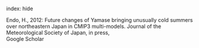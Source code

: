 index: hide

<div class="Citation">

  <div class="Citation-body">
    <div class="Citation-text">Endo, H., 2012: Future changes of Yamase bringing unusually cold summers over northeastern Japan in CMIP3 multi-models. <span class="Article-journal">Journal of the Meteorological Society of Japan, </span><span class="Article-volume">in press, </span></div>
    <div class="Citation-links">
      <div class="CitationLink" data-href="https://scholar.google.com/scholar?q=Future+changes+of+Yamase+bringing+unusually+cold+summers+over+northeastern+Japan+in+CMIP3+multi-models">
        <div class="CitationLink-icon CitationLink-Scholar"></div>
        <div class="CitationLink-text">Google Scholar</div>
      </div>
    </div>
  </div>
</div>


<div class="Citation-copy">

</div>